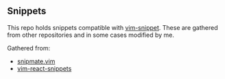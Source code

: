 ## Snippets

This repo holds snippets compatible with [vim-snippet](https://github.com/garbas/vim-snipmate). These are gathered from other repositories and in some cases modified by me.

Gathered from:

* [snipmate.vim](https://github.com/msanders/snipmate.vim)
* [vim-react-snippets](https://github.com/justinj/vim-react-snippets)

